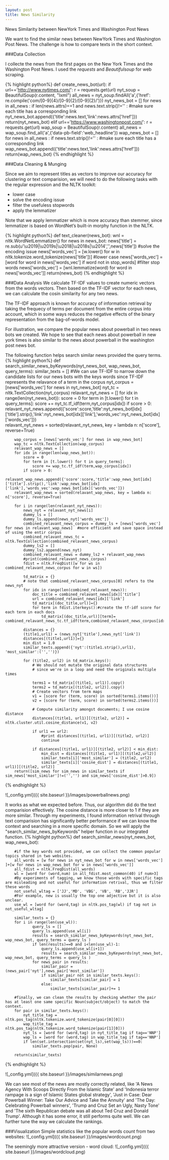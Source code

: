 ```yaml
---
layout: post
title: News Similarity
---
```


News Similarity between NewYork Times and Washington Post News

We want to find the similar news between NewYork Times and Washington Post News. The challenge is how to compare texts in the short context.

###Data Collection

I collecte the news from the first pages on the New York Times and the Washington Post News. I used the _requests_ and _Beautifulsoup_ for web scraping.

{% highlight python%}
def create_news_bot(url):
	if url=='http://www.nytimes.com/':
		r = requests.get(url)
		nyt_soup = BeautifulSoup(r.content, "lxml")
		all_news = nyt_soup.findAll('a',{'href': re.compile('com/[0-9]{4}/[0-9]{2}/[0-9]{2}/')})
		nyt_news_bot = []
		for news in all_news :
			if len(news.attrs)==1 and news.text.strip()!='' :  #make sure each title has a corresponding link
				 nyt_news_bot.append({'title':news.text,'link':news.attrs['href']}) 
		return(nyt_news_bot)
	elif url=='https://www.washingtonpost.com/':
		r = requests.get(url)
		wap_soup = BeautifulSoup(r.content)
		all_news = wap_soup.find_all('a',{'data-pb-field':'web_headline'})
		wap_news_bot = []
		for news in all_news :
			if news.text.strip()!='' :  #make sure each title has a corresponding link
				 wap_news_bot.append({'title':news.text,'link':news.attrs['href']}) 
		return(wap_news_bot)
{% endhighlight %}

###Data Cleaning & Munging

Since we aim to represent titles as vectors to improve our accuracy for clustering or text comparision, we will need to do the following tasks with the regular expression and the NLTK toolkit:

* lower case
* solve the encoding issue
* filter the usefuless stopwords
* apply the lemmatizer

Note that we apply lemmatizer which is more accuracy than stemmer, since lemmatizer is based on WordNet’s built-in morphy function in the NLTK.

{% highlight python%}
def text_cleaner(news_bot):
	wnl = nltk.WordNetLemmatizer()
	for news in news_bot:
		news['title'] = re.sub(u'\u2019|\u2019s|\u2018|\u2018s|\u2014','',news['title'])  #solve the encoding issue
		news['words_vec'] = [w.lower() for w in nltk.tokenize.word_tokenize(news['title'])] #lower case
		news['words_vec'] = [word for word in news['words_vec'] if word not in stop_words] #filter stop words
		news['words_vec'] = [wnl.lemmatize(word) for word in news['words_vec']] 
	return(news_bot)
{% endhighlight %}

###Data Analysis
We calculate TF-IDF values to create numeric vectors from the words vectors. Then based on the TF-IDF vector for each news, we can calculate the cosin similarity for any two news.

The TF-IDF approach is known for accuracy of information retrieval by taking the frequecy of terms per document from the entire corpus into account, which in some ways reduces the negative effects of the binary representation from the bag-of-words model.

For illustration, we compare the popular news about powerball in two news bots we created. We hope to see that each news about powerball in new york times is also similar to the news about powerball in the washington post news bot.

The following function helps search similar news provided the query terms.
{% highlight python%}
def search_similar_news_byKeywords(nyt_news_bot, wap_news_bot, query_terms):
        similar_texts = []
        #We can use TF-IDF to narrow down the candidate lists for our news bots with the keys words since TF-IDF represents the relavance of a term in the corpus
        nyt_corpus = [news['words_vec'] for news in nyt_news_bot]
        nyt_tc = nltk.TextCollection(nyt_corpus)
        relavant_nyt_news = []
        for idx in range(len(nyt_news_bot)):
            score = 0
            for term in [t.lower() for t in query_terms]:
                score += nyt_tc.tf_idf(term,nyt_corpus[idx])
            if score > 0:
                relavant_nyt_news.append({'score':score,'title':nyt_news_bot[idx]['title'].strip(),'link':nyt_news_bot[idx]['link'],'words_vec':nyt_news_bot[idx]['words_vec']})    
        relavant_nyt_news = sorted(relavant_nyt_news, key = lambda n: n['score'], reverse=True)

        wap_corpus = [news['words_vec'] for news in wap_news_bot]
        wap_tc = nltk.TextCollection(wap_corpus)
        relavant_wap_news = []
        for idx in range(len(wap_news_bot)):
            score = 0
            for term in [t.lower() for t in query_terms]:
                score += wap_tc.tf_idf(term,wap_corpus[idx])
            if score > 0:
                relavant_wap_news.append({'score':score,'title':wap_news_bot[idx]['title'].strip(),'link':wap_news_bot[idx]['link'],'words_vec':wap_news_bot[idx]['words_vec']})    
        relavant_wap_news = sorted(relavant_wap_news, key = lambda n: n['score'], reverse=True)
        
        for i in range(len(relavant_nyt_news)):
            news_nyt = relavant_nyt_news[i]
            dummy_ls = []
            dummy_ls.append(news_nyt['words_vec'])
            combined_relavant_news_corpus = dummy_ls + [news['words_vec'] for news in relavant_wap_news]  #more efficient and save space instead of using the entir corpus
            combined_relavant_news_tc = nltk.TextCollection(combined_relavant_news_corpus)
            dummy_ls2 = []
            dummy_ls2.append(news_nyt)
            combined_relavant_news = dummy_ls2 + relavant_wap_news
            #print(combined_relavant_news_corpus)
            fdist = nltk.FreqDist([w for ws in combined_relavant_news_corpus for w in ws])
            
            td_matrix = {}
            # note that combined_relavant_news_corpus[0] refers to the news_nyt            
            for idx in range(len(combined_relavant_news)):
                doc_title = combined_relavant_news[idx]['title']
                url = combined_relavant_news[idx]['link']
                td_matrix[(doc_title,url)]={}
                for term in fdist.iterkeys():#create the tf-idf score for each term in each docs
                    td_matrix[(doc_title,url)][term]= combined_relavant_news_tc.tf_idf(term,combined_relavant_news_corpus[idx])
            
            distances = {}
            (title1,url1) = (news_nyt['title'],news_nyt['link'])
            distances[(title1,url1)]={}
            min_dist = 1.0
            similar_texts.append({'nyt':(title1.strip(),url1), 'most_similar':('','')})       

            for (title2, url2) in td_matrix.keys():
                # We should not mutate the original data structures
                # since we're in a loop and need the originals multiple times

                terms1 = td_matrix[(title1, url1)].copy()
                terms2 = td_matrix[(title2, url2)].copy()
                # Create vectors from term maps
                v1 = [score for (term, score) in sorted(terms1.items())]
                v2 = [score for (term, score) in sorted(terms2.items())]

                # Compute similarity amongst documents; I use cosine distance
                distances[(title1, url1)][(title2, url2)] = nltk.cluster.util.cosine_distance(v1, v2)

                if url1 == url2:
                    #print distances[(title1, url1)][(title2, url2)]
                    continue

                if distances[(title1, url1)][(title2, url2)] < min_dist:
                    min_dist = distances[(title1, url1)][(title2,url2)]
                    similar_texts[i]['most_similar'] = (title2, url2)
                    similar_texts[i]['cosine_dist'] = distances[(title1, url1)][(title2, url2)]
        return([sim_news for sim_news in similar_texts if sim_news['most_similar']!=('','') and sim_news['cosine_dist']>0.9])
{% endhighlight %}

![_config.yml]({{ site.baseurl }}/images/powerballnews.png)

It works as what we expected before. Thus, our algorithm did do the text comparision effectively. The cosine distance is more closer to 1 if they are more similar.
Through my experiments, I found information retrival through text comparision has significantly better performance if we can know the context and searching in a more specific domain. So we will apply the "search_similar_news_byKeywords" helper function in our integrated function.
{% highlight python%}
def search_similar_news(nyt_news_bot, wap_news_bot):
        
        #if the key words not provided, we can collect the common popular topics shared in two websites.
        all_words = [w for news in nyt_news_bot for w in news['words_vec'] ]+[w for news in wap_news_bot for w in news['words_vec']]
        all_fdist = nltk.FreqDist(all_words)
        wl = [word for (word,num) in all_fdist.most_common(40) if num>3]
        #By experiments of tagging, we know those words with specific tags are misleading and not useful for information retrival, thus we filter these words
        not_useful_wltag = ['JJ','MD', 'VBG', 'VB', 'RB','JJR']
        #For example, new is usually the top one adjective but it is also unclear. 
        use_wl = [word for (word,tag) in nltk.pos_tag(wl) if tag not in not_useful_wltag]
        
        similar_texts = {}
        for i in range(len(use_wl)):
                query_ls = []
                query_ls.append(use_wl[i])
                results = search_similar_news_byKeywords(nyt_news_bot, wap_news_bot, query_terms = query_ls )
                if len(results)==0 and i<len(use_wl)-1: 
                    query_ls.append(use_wl[i+1])
                    results = search_similar_news_byKeywords(nyt_news_bot, wap_news_bot, query_terms = query_ls )
                for news_pair in results:
                    similar_pair = (news_pair['nyt'],news_pair['most_similar'])
                    if similar_pair not in similar_texts.keys():
                        similar_texts[similar_pair] = 1
                    else:
                        similar_texts[similar_pair]+= 1
        
        #finally, we can clean the results by checking whether the pair has at least one same specific Noun(subject/object) to match the context.
        for pair in similar_texts.keys():            
            nyt_title_tag = nltk.pos_tag(nltk.tokenize.word_tokenize(pair[0][0]))
            wap_title_tag = nltk.pos_tag(nltk.tokenize.word_tokenize(pair[1][0]))
            nyt_ls = [word for (word,tag) in nyt_title_tag if tag=='NNP']
            wap_ls = [word for (word,tag) in wap_title_tag if tag=='NNP']
            if len(set.intersection(set(nyt_ls),set(wap_ls)))==0:
                similar_texts.pop(pair, None)                
            
        return(similar_texts)
{% endhighlight %}

![_config.yml]({{ site.baseurl }}/images/similarnews.png)

We can see most of the news are mostly correctly related, like 'A News Agency With Scoops Directly From the Islamic State' and 'Indonesia terror rampage is a sign of Islamic States global strategy', 'Just in Case: Dear Powerball Winner: Take Our Advice and Take the Annuity' and 'The Day: Celebrating Powerball winners', 'Trump and Cruz Set an Ugly, Nasty Tone' and 'The sixth Republican debate was all about Ted Cruz and Donald Trump'. Although it has some error, it still performs quite well. We can further tune the way we calculate the rankings.

###Visualization
Simple statistics like the popular words count from two websites:
![_config.yml]({{ site.baseurl }}/images/wordcount.png)

The seemingly more attractive version - word cloud:
![_config.yml]({{ site.baseurl }}/images/wordcloud.png)
